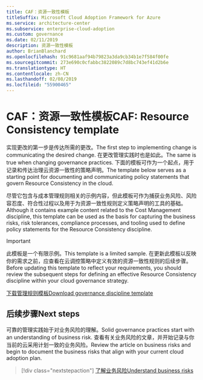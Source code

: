 ```yaml
---
title: CAF：资源一致性模板
titleSuffix: Microsoft Cloud Adoption Framework for Azure
ms.service: architecture-center
ms.subservice: enterprise-cloud-adoption
ms.custom: governance
ms.date: 02/11/2019
description: 资源一致性模板
author: BrianBlanchard
ms.openlocfilehash: 91c9681aaf94b79823a3da9cb34b1e7f584f00fe
ms.sourcegitcommit: 273e690c0cfabbc3822089c7d8bc743ef41d2b6e
ms.translationtype: HT
ms.contentlocale: zh-CN
ms.lasthandoff: 02/08/2019
ms.locfileid: "55900465"
---
```

# <a name="caf-resource-consistency-template"></a><span data-ttu-id="1d1da-103">CAF：资源一致性模板</span><span class="sxs-lookup"><span data-stu-id="1d1da-103">CAF: Resource Consistency template</span></span>

<span data-ttu-id="1d1da-104">实现更改的第一步是传达所需的更改。</span><span class="sxs-lookup"><span data-stu-id="1d1da-104">The first step to implementing change is communicating the desired change.</span></span> <span data-ttu-id="1d1da-105">在更改管理实践时也是如此。</span><span class="sxs-lookup"><span data-stu-id="1d1da-105">The same is true when changing governance practices.</span></span> <span data-ttu-id="1d1da-106">下面的模板可作为一个起点，用于记录和传达治理云资源一致性的策略声明。</span><span class="sxs-lookup"><span data-stu-id="1d1da-106">The template below serves as a starting point for documenting and communicating policy statements that govern Resource Consistency in the cloud.</span></span> 

<span data-ttu-id="1d1da-107">尽管它包含与成本管理规则相关的示例内容，但此模板可作为捕获业务风险、风险容忍度、符合性过程以及用于为资源一致性规则定义策略声明的工具的基础。</span><span class="sxs-lookup"><span data-stu-id="1d1da-107">Although it contains example content related to the Cost Management discipline, this template can be used as the basis for capturing the business risks, risk tolerances, compliance processes, and tooling used to define policy statements for the Resource Consistency discipline.</span></span>

> [!IMPORTANT]
> <span data-ttu-id="1d1da-108">此模板是一个有限示例。</span><span class="sxs-lookup"><span data-stu-id="1d1da-108">This template is a limited sample.</span></span> <span data-ttu-id="1d1da-109">在更新此模板以反映你的需求之前，应查看在云调控策略中定义有效的资源一致性规则的后续步骤。</span><span class="sxs-lookup"><span data-stu-id="1d1da-109">Before updating this template to reflect your requirements, you should review the subsequent steps for defining an effective Resource Consistency discipline within your cloud governance strategy.</span></span>

<!-- markdownlint-disable MD033 -->

 <span data-ttu-id="1d1da-110"><a href="https://archcenter.blob.core.windows.net/cdn/fusion/governance/Governance Discipline Template.docx">下载管理规则模板</a></span><span class="sxs-lookup"><span data-stu-id="1d1da-110"><a href="https://archcenter.blob.core.windows.net/cdn/fusion/governance/Governance Discipline Template.docx">Download governance discipline template</a></span></span>

<!-- markdownlint-enable MD033 -->

## <a name="next-steps"></a><span data-ttu-id="1d1da-111">后续步骤</span><span class="sxs-lookup"><span data-stu-id="1d1da-111">Next steps</span></span>

<span data-ttu-id="1d1da-112">可靠的管理实践始于对业务风险的理解。</span><span class="sxs-lookup"><span data-stu-id="1d1da-112">Solid governance practices start with an understanding of business risk.</span></span> <span data-ttu-id="1d1da-113">查看有关业务风险的文章，并开始记录与你当前的云采用计划一致的业务风险。</span><span class="sxs-lookup"><span data-stu-id="1d1da-113">Review the article on business risks and begin to document the business risks that align with your current cloud adoption plan.</span></span>

> [!div class="nextstepaction"]
> [<span data-ttu-id="1d1da-114">了解业务风险</span><span class="sxs-lookup"><span data-stu-id="1d1da-114">Understand business risks</span></span>](./business-risks.md)
